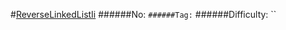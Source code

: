 #[ReverseLinkedListIi](https://leetcode.com/problems/reverse-linked-list-ii/)
######No: ``
######Tag: ``
######Difficulty: ``
